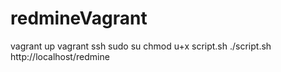 # redmineVagrant
vagrant up
vagrant ssh
sudo su
chmod u+x script.sh
./script.sh
http://localhost/redmine
